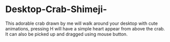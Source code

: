 # Desktop-Crab-Shimeji-
This adorable crab drawn by me will walk around your desktop with cute animations, pressing H will have a simple heart appear from above the crab. It can also be picked up and dragged using mouse button.
